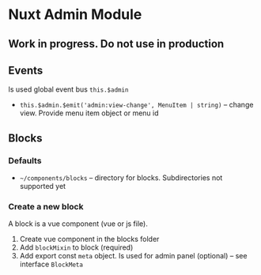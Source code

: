 # Nuxt Admin Module

## Work in progress. Do not use in production

## Events

Is used global event bus `this.$admin`

 * `this.$admin.$emit('admin:view-change', MenuItem | string)` – change view. Provide menu item object or menu id

## Blocks

### Defaults

* `~/components/blocks` – directory for blocks. Subdirectories not supported yet

### Create a new block

A block is a vue component (vue or js file).

1. Create vue component in the blocks folder
2. Add `blockMixin` to block (required)
3. Add export const `meta` object. Is used for admin panel (optional) – see interface `BlockMeta`
